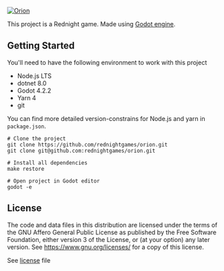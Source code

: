 [![Orion](https://github.com/rednightgames/orion/assets/168309971/d64208ad-df2c-4267-b554-d121e853379f)](https://rednightgames.com/)

This project is a Rednight game. Made using [Godot engine](https://github.com/godotengine/godot).

## Getting Started

You'll need to have the following environment to work with this project

-   Node.js LTS
-   dotnet 8.0
-   Godot 4.2.2
-   Yarn 4
-   git

You can find more detailed version-constrains for Node.js and yarn in `package.json`.

```shell
# Clone the project
git clone https://github.com/rednightgames/orion.git
git clone git@github.com:rednightgames/orion.git

# Install all dependencies
make restore

# Open project in Godot editor
godot -e
```

## License

The code and data files in this distribution are licensed under the terms of the GNU Affero General Public License as published by the Free Software Foundation, either version 3 of the License, or (at your option) any later version. See https://www.gnu.org/licenses/ for a copy of this license.

See [license](license) file
